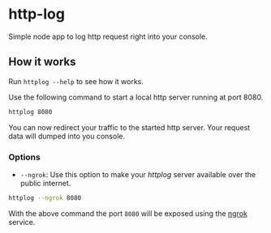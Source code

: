 # http-log #

Simple node app to log http request right into your console.

## How it works ##

Run `httplog --help` to see how it works.

Use the following command to start a local http server running at port 8080.

```bash
httplog 8080
```

You can now redirect your traffic to the started http server. Your request data will dumped into you console.

### Options ###

- `--ngrok`: Use this option to make your _httplog_ server available over the public internet. 

```bash
httplog --ngrok 8080
```

With the above command the port `8080` will be exposed using the [ngrok](https://ngrok.com/) service.
